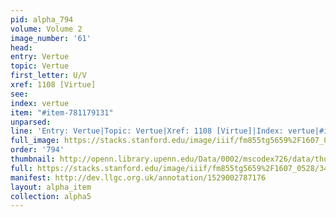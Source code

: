 ```yaml
---
pid: alpha_794
volume: Volume 2
image_number: '61'
head: 
entry: Vertue
topic: Vertue
first_letter: U/V
xref: 1108 [Virtue]
see: 
index: vertue
item: "#item-781179131"
unparsed: 
line: 'Entry: Vertue|Topic: Vertue|Xref: 1108 [Virtue]|Index: vertue|#item-781179131'
full_image: https://stacks.stanford.edu/image/iiif/fm855tg5659%2F1607_0528/full/full/0/default.jpg
order: '794'
thumbnail: http://openn.library.upenn.edu/Data/0002/mscodex726/data/thumb/1607_0528_thumb.jpg
full: https://stacks.stanford.edu/image/iiif/fm855tg5659%2F1607_0528/342,2588,2979,642/full/0/default.jpg
manifest: http://dev.llgc.org.uk/annotation/1529002787176
layout: alpha_item
collection: alpha5
---
```

